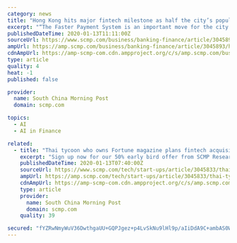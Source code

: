 ```yaml
---
category: news
title: "Hong Kong hits major fintech milestone as half the city’s population signs up for HKMA’s Faster Payment System"
excerpt: "“The Faster Payment System is an important move for the city to develop its fintech. The system has been very popular with the Hong Kong public ... Sign up now for our 50% early bird offer from SCMP Research: China AI Report. The all new SCMP China AI Report gives you exclusive first-hand insights and analysis into the latest industry ..."
publishedDateTime: 2020-01-13T11:11:00Z
sourceUrl: https://www.scmp.com/business/banking-finance/article/3045893/hong-kong-hits-major-fintech-milestone-half-citys
ampUrl: https://amp.scmp.com/business/banking-finance/article/3045893/hong-kong-hits-major-fintech-milestone-half-citys
cdnAmpUrl: https://amp-scmp-com.cdn.ampproject.org/c/s/amp.scmp.com/business/banking-finance/article/3045893/hong-kong-hits-major-fintech-milestone-half-citys
type: article
quality: 4
heat: -1
published: false

provider:
  name: South China Morning Post
  domain: scmp.com

topics:
  - AI
  - AI in Finance

related:
  - title: "Thai tycoon who owns Fortune magazine plans fintech acquisitions"
    excerpt: "Sign up now for our 50% early bird offer from SCMP Research: China AI Report. The all new SCMP China AI Report gives you exclusive first-hand insights and analysis into the latest industry developments, and actionable and objective intelligence about China AI that you should be equipped with."
    publishedDateTime: 2020-01-13T07:40:00Z
    sourceUrl: https://www.scmp.com/tech/start-ups/article/3045833/thai-tycoon-who-owns-fortune-magazine-plans-fintech-acquisitions
    ampUrl: https://amp.scmp.com/tech/start-ups/article/3045833/thai-tycoon-who-owns-fortune-magazine-plans-fintech-acquisitions
    cdnAmpUrl: https://amp-scmp-com.cdn.ampproject.org/c/s/amp.scmp.com/tech/start-ups/article/3045833/thai-tycoon-who-owns-fortune-magazine-plans-fintech-acquisitions
    type: article
    provider:
      name: South China Morning Post
      domain: scmp.com
    quality: 39

secured: "fYZRwNmyWuV36DwthgaUU+GQPJgez+p4LvSkNu9lHl9p/aIiDdA9C+ambAS0Wo8jzaO+8BrtglDIWIN6tw5e7zZVHhd2jxlpiBulvVAkoXoRa07qFWEYUiAZCu31QKfvP/Xb/xcDyi7zuuwXtZww3b3tybPppSyqEL2KNF46QDWKnQjEP3U+/Rk6pIAEW/yW7boZl3DWtjm66Aj+ZUrDxpqkcPo1MNxv0yOG27W40zwStc6QPWLtI6MBS8/07qhrqHpEtLbTOwUmcunOhvhJ1JWOijFphRj071FOffXVrFchqEr9N6QoOkW6mP4xIFjKsBsMefxgGN8UAxbihqDmX4EXftTSYlMX/nLqR+DYRJMG3BF+ITxiRqrZTPoAM3xwuj2PnXDxH/Z7VAkEUMpWCp/ArxHc/HMbdHSg3QiEzT+gJOzZEllyHoNmupBL0AkJYn1dZ88lTF3KojGjDZjWZQ==;8JW4sAo1o+CZzpQ+Rxu3xA=="
---
```


